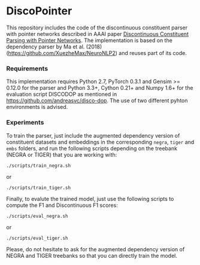 # DiscoPointer
This repository includes the code of the discontinuous constituent parser with pointer networks described in AAAI paper [Discontinuous Constituent Parsing with Pointer Networks](https://github.com/danifg/DiscoPointer). The implementation is based on the dependency parser by Ma et al. (2018) (https://github.com/XuezheMax/NeuroNLP2) and reuses part of its code.

### Requirements
This implementation requires Python 2.7, PyTorch 0.3.1 and Gensim >= 0.12.0 for the parser and Python 3.3+, Cython 0.21+ and Numpy 1.6+ for the evaluation script DISCODOP as mentioned in https://github.com/andreasvc/disco-dop. The use of two different pyhton environments is advised.
  

### Experiments
To train the parser, just include the augmented dependency version of constituent datasets and embeddings in the corresponding ``negra``, ``tiger`` and ``embs`` folders, and run the following scripts depending on the treebank (NEGRA or TIGER) that you are working with:

    ./scripts/train_negra.sh
or

    ./scripts/train_tiger.sh

Finally, to evalute the trained model, just use the following scripts to compute the F1 and Discontinuous F1 scores:

    ./scripts/eval_negra.sh
or

    ./scripts/eval_tiger.sh

Please, do not hesitate to ask for the augmented dependency version of NEGRA and TIGER treebanks so that you can directly train the model.

